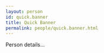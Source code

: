 ```yaml
---
layout: person
id: quick.banner
title: Quick Banner
permalink: people/quick.banner.html
---
```


Person details...
